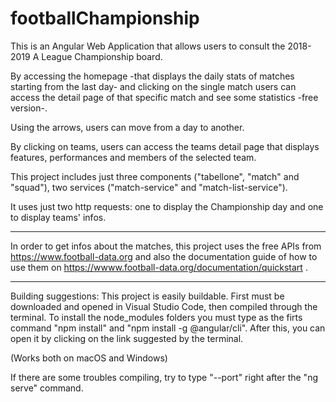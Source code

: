 # footballChampionship

This is an Angular Web Application that allows users to consult the 2018-2019 A League Championship board.

  By accessing the homepage -that displays the daily stats of matches starting from the last day- and clicking on the single match users can access the detail page of that specific match and see some statistics -free version-.

  Using the arrows, users can move from a day to another.

  By clicking on teams, users can access the teams detail page that displays features, performances and members of the selected team.

  This project includes just three components ("tabellone", "match" and "squad"), two services ("match-service" and "match-list-service").

  It uses just two http requests: one to display the Championship day and one to display teams' infos.

---------------------------------------------------------------------------------------------------

In order to get infos about the matches, this project uses the free APIs from https://www.football-data.org and also the documentation guide of how to use them on https://wwww.football-data.org/documentation/quickstart .

---------------------------------------------------------------------------------------------------

Building suggestions:
This project is easily buildable.
First must be downloaded and opened in Visual Studio Code, then compiled through the terminal.
To install the node_modules folders you must type as the firts command "npm install" and "npm install -g @angular/cli".
After this, you can open it by clicking on the link suggested by the terminal.

(Works both on macOS and Windows)

If there are some troubles compiling, try to type "--port" right after the "ng serve" command.



